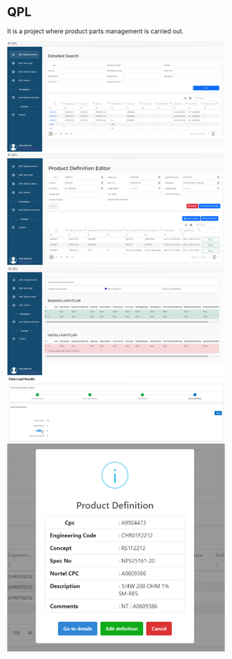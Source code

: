 # QPL
It is a project where product parts management is carried out.

<img src="https://github.com/hilalarslann/QPL/blob/main/1.png"></img>
<img src="https://github.com/hilalarslann/QPL/blob/main/2.png"></img>
<img src="https://github.com/hilalarslann/QPL/blob/main/3.png"></img>
<img src="https://github.com/hilalarslann/QPL/blob/main/4.png"></img>
<img src="https://github.com/hilalarslann/QPL/blob/main/5.png"></img>
